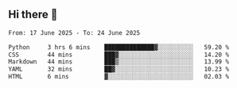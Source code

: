 ## Hi there 👋

<!--
**Bojupi/Bojupi** is a ✨ _special_ ✨ repository because its `README.md` (this file) appears on your GitHub profile.

Here are some ideas to get you started:

- 🔭 I’m currently working on ...
- 🌱 I’m currently learning ...
- 👯 I’m looking to collaborate on ...
- 🤔 I’m looking for help with ...
- 💬 Ask me about ...
- 📫 How to reach me: ...
- 😄 Pronouns: ...
- ⚡ Fun fact: ...
-->

<!--START_SECTION:waka-->

```txt
From: 17 June 2025 - To: 24 June 2025

Python     3 hrs 6 mins    ██████████████▓░░░░░░░░░░   59.20 %
CSS        44 mins         ███▓░░░░░░░░░░░░░░░░░░░░░   14.20 %
Markdown   44 mins         ███▒░░░░░░░░░░░░░░░░░░░░░   13.99 %
YAML       32 mins         ██▓░░░░░░░░░░░░░░░░░░░░░░   10.23 %
HTML       6 mins          ▓░░░░░░░░░░░░░░░░░░░░░░░░   02.03 %
```

<!--END_SECTION:waka-->
